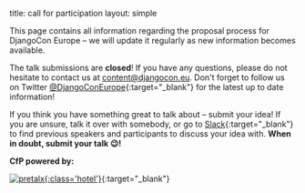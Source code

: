 title: call for participation
layout: simple

This page contains all information regarding the proposal process for DjangoCon Europe – we will update it regularly as new information becomes available.

The talk submissions are **closed**! If you have any questions, please do not hesitate to contact us at [content@djangocon.eu](mailto:content@djangocon.eu). Don't forget to follow us on Twitter [@DjangoConEurope](https://twitter.com/djangoconeurope){:target="_blank"} for the latest up to date information!


If you think you have something great to talk about – submit your idea! If you are unsure, talk it over with somebody, or go to [Slack](https://join.slack.com/t/djangoconeurope/shared_invite/zt-1gjg5lqkz-qVQkNnhjztXVme7TQ7ziQA){:target="_blank"} to find previous speakers and participants to discuss your idea with. **When in doubt, submit your talk 😉!**

**CfP powered by:**

[![pretalx](/static/images/other/pretalx.svg){:class='hotel'}](https://pretalx.com/p/about/){:target="_blank"}
